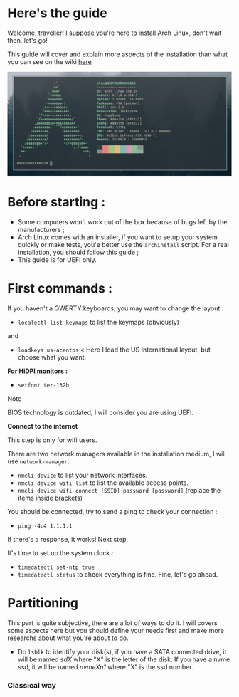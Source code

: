 # Here's the guide

Welcome, traveller! I suppose you're here to install Arch Linux, don't wait then, let's go!

This guide will cover and explain more aspects of the installation than what you can see on the wiki [here](wiki.archlinux.org/title/Installation_guide)

![Archlinux finished install](./screenshots/archlinux.png)

# Before starting :

- Some computers won't work out of the box because of bugs left by the manufacturers ;
- Arch Linux comes with an installer, if you want to setup your system quickly or make tests, you'e better use the `archinstall` script. For a real installation, you should follow this guide ;
- This guide is for UEFI only.

# First commands :

If you haven't a QWERTY keyboards, you may want to change the layout :

- `localectl list-keymaps` to list the keymaps (obviously)

and

- `loadkeys us-acentos` < Here I load the US International layout, but choose what you want.

**For HiDPI monitors :**

- `setfont ter-132b`

> [!NOTE]
> BIOS technology is outdated, I will consider you are using UEFI.

**Connect to the internet** 

This step is only for wifi users.

There are two network managers available in the installation medium, I will use `network-manager`.

- `nmcli device` to list your network interfaces.
- `nmcli device wifi list` to list the available access points.
- `nmcli device wifi connect [SSID] password [password]` (replace the items inside brackets)

You should be connected, try to send a ping to check your connection :

- `ping -4c4 1.1.1.1`

If there's a response, it works! Next step.

It's time to set up the system clock :

- `timedatectl set-ntp true`
- `timedatectl status` to check everything is fine.
Fine, let's go ahead.

# Partitioning 

This part is quite subjective, there are a lot of ways to do it. I will covers some aspects here but you should define your needs first and make more researchs about what you're about to do.

- Do `lsblk` to identify your disk(s), if you have a SATA connected drive, it will be named *sdX* where "X" is the letter of the disk. If you have a nvme ssd, it will be named *nvmeXn1* where "X" is the ssd number.

### Classical way



